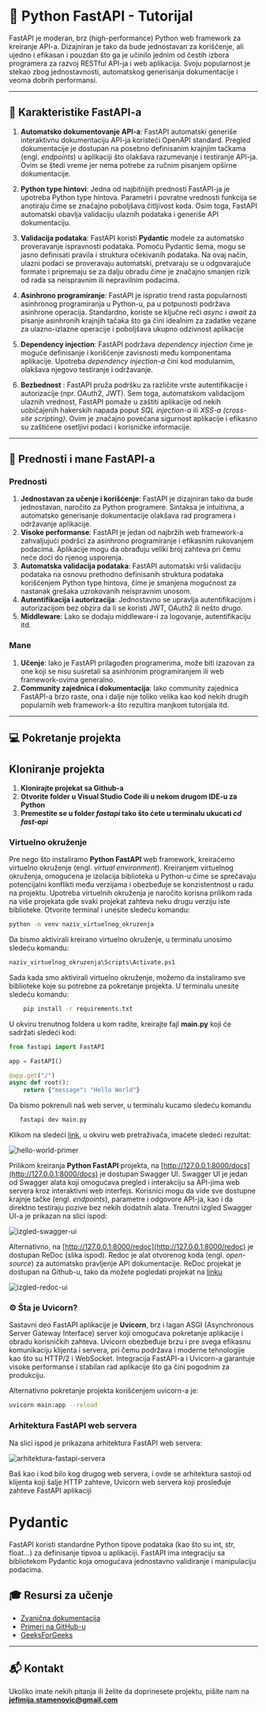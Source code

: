# 🌟 Python FastAPI - Tutorijal

FastAPI je moderan, brz (high-performance) Python web framework za kreiranje API-a. 
Dizajniran je tako da bude jednostavan za korišćenje, ali ujedno i efikasan i pouzdan što ga je 
učinilo jednim od čestih izbora programera za razvoj RESTful API-ja i web aplikacija. 
Svoju popularnost je stekao zbog jednostavnosti, automatskog generisanja dokumentacije i 
veoma dobrih performansi. 

---

## 🎯 **Karakteristike FastAPI-a**
1. **Automatsko dokumentovanje API-a**: FastAPI automatski generiše interaktivnu dokumentaciju API-ja koristeći
OpenAPI standard. Pregled dokumentacije je dostupan na posebno definisanim krajnjim tačkama (engl. *endpoints*)
u aplikaciji što olakšava razumevanje i testiranje API-ja. Ovim se štedi vreme jer nema potrebe za ručnim pisanjem
opširne dokumentacije. 

2. **Python type hintovi**: Jedna od najbitnijih prednosti FastAPI-ja je upotreba Python type 
hintova. Parametri i povratne vrednosti funkcija se anotiraju čime se značajno poboljšava čitljivost koda. 
Osim toga, FastAPI automatski obavlja validaciju ulaznih podataka i generiše API dokumentaciju. 

3. **Validacija podataka**: FastAPI koristi **Pydantic** modele za automatsko proveravanje ispravnosti
podataka. Pomoću Pydantic šema, mogu se jasno definisati pravila i struktura očekivanih podataka. Na ovaj način, 
ulazni podaci se proveravaju automatski, pretvaraju se u odgovarajuće formate i pripremaju se za dalju obradu čime 
je značajno smanjen rizik od rada sa neispravnim ili nepravilnim podacima. 

4. **Asinhrono programiranje**: FastAPI je ispratio trend rasta popularnosti asinhronog programiranja u Python-u, pa 
u potpunosti podržava asinhrone operacija. Standardno, koriste se ključne reči *async* i *await* za pisanje asinhronih
krajnjih tačaka što ga čini idealnim za zadatke vezane za ulazno-izlazne operacije i poboljšava ukupno odzivnost aplikacije

5. **Dependency injection**: FastAPI podržava *dependency injection* čime je moguće definisanje i 
korišćenje zavisnosti među komponentama aplikacije. Upotreba *dependency injection-a* čini kod modularnim, 
olakšava njegovo testiranje i održavanje. 

6. **Bezbednost** : FastAPI pruža podršku za različite vrste autentifikacije i autorizacije (npr. OAuth2, 
JWT). Sem toga, automatskom validacijom ulaznih vrednost, FastAPI pomaže u zaštiti aplikacije od nekih uobičajenih 
hakerskih napada poput *SQL injection-a* ili *XSS-a (cross-site scripting)*. Ovim je značajno povećana 
sigurnost aplikacije i efikasno su zaštićene osetljivi podaci i korisničke informacije. 

---

## 🎯 **Prednosti i mane FastAPI-a**
### Prednosti ###
1. **Jednostavan za učenje i korišćenje**: FastAPI je dizajniran tako da bude jednostavan,
naročito za Python programere. Sintaksa je intuitivna, a automatsko generisanje 
dokumentacije olakšava rad programera i održavanje aplikacije. 
2. **Visoke performanse**: FastAPI je jedan od najbržih web framework-a 
zahvaljujući podršci za asinhrono programiranje i efikasnim rukovanjem podacima. Aplikacije mogu
da obrađuju veliki broj zahteva pri čemu neće doći do njenog usporenja. 
3. **Automatska validacija podataka**: FastAPI automatski vrši validaciju podataka na osnovu prethodno 
definisanih struktura podataka korišćenjem Python type hintova, čime je smanjena mogućnost za nastanak 
grešaka uzrokovanih neispravnim unosom.
4. **Autentifikacija i autorizacija**: Jednostavno se upravlja autentifikacijom i autorizacijom
bez obzira da li se koristi JWT, OAuth2 ili nešto drugo. 
5. **Middleware**: Lako se dodaju middleware-i za logovanje, autentifikaciju itd. 

### Mane ###

1. **Učenje**: Iako je FastAPI prilagođen programerima, može biti izazovan za one koji se 
nisu susretali sa asinhronim programiranjem ili web framework-ovima generalno.
2. **Community zajednica i dokumentacija**: Iako community zajednica FastAPI-a
brzo raste, ona i dalje nije toliko velika kao kod nekih drugih popularnih web 
framework-a što rezultira manjkom tutorijala itd. 

---

## :computer: **Pokretanje projekta**

## Kloniranje projekta 

1. **Klonirajte projekat sa Github-a**
2. **Otvorite folder u Visual Studio Code ili u nekom drugom IDE-u za Python**
3. **Premestite se u folder *fastapi* tako što ćete u terminalu ukucati *cd fast-api***

### Virtuelno okruženje
Pre nego što instaliramo **Python FastAPI** web framework, kreiraćemo virtuelno okruženje (engl. *virtual environment*). 
Kreiranjem virtuelnog okruženja, omogućena je izolacija biblioteka u Python-u čime se sprečavaju potencijalni konflikti 
među verzijama i obezbeđuje se konzistentnost u radu na projektu. Upotreba virtuelnih okruženja je naročito korisna 
prilikom rada na više projekata gde svaki projekat zahteva neku drugu verziju iste biblioteke. 
Otvorite terminal i unesite sledeću komandu: 

```bash
python -m venv naziv_virtuelnog_okruzenja
```
Da bismo aktivirali kreirano virtuelno okruženje, u terminalu unosimo sledeću komandu: 
```bash
naziv_virtuelnog_okruzenja\Scripts\Activate.ps1
```
Sada kada smo aktivirali virtuelno okruženje, možemo da instaliramo sve biblioteke koje su potrebne za pokretanje projekta. U terminalu unesite sledeću komandu: 
```bash 
    pip install -r requirements.txt
```

U okviru trenutnog foldera u kom radite, kreirajte fajl **main.py** koji će sadržati sledeći kod: 

```python
from fastapi import FastAPI

app = FastAPI()

@app.get("/")
async def root():
    return {"message": "Hello World"}
```
Da bismo pokrenuli naš web server, u terminalu kucamo sledeću komandu 
```bash
   fastapi dev main.py
```

Klikom na sledeći [link](http://127.0.0.1:8000/), u okviru web pretraživača, imaćete sledeći rezultat: 

![hello-world-primer](./fast-api/resources/images/image.png)

Prilikom kreiranja **Python FastAPI** projekta, na [http://127.0.0.1:8000/docs](http://127.0.0.1:8000/docs) 
je dostupan Swagger UI. Swagger UI je jedan od Swagger alata koji omogućava pregled i interakciju sa API-jima 
web servera kroz interaktivni web interfejs. Korisnici mogu da vide sve dostupne krajnje tačke (engl. *endpoints*), 
parametre i odgovore API-ja, kao i da direktno testiraju pozive bez nekih dodatnih alata. Trenutni izgled Swagger 
UI-a je prikazan na slici ispod: 

![izgled-swagger-ui](./fast-api/resources/images/image-1.png)

Alternativno, na [http://127.0.0.1:8000/redoc](http://127.0.0.1:8000/redoc) je dostupan ReDoc (slika ispod). 
Redoc je alat otvorenog koda (engl. *open-source*) za automatsko pravljenje API dokumentacije. ReDoc projekat je 
dostupan na Github-u, tako da možete pogledati projekat na [linku](https://github.com/Redocly/redoc)

![izgled-redoc-ui](./fast-api/resources/images/image-2.png)

### ⚙️ Šta je Uvicorn?
Sastavni deo FastAPI aplikacije je **Uvicorn**, brz i lagan ASGI (Asynchronous Server Gateway Interface) server koji 
omogućava pokretanje aplikacije i obradu korisničkih zahteva. Uvicorn obezbeđuje brzu i pre svega efikasnu komunikaciju 
klijenta i servera, pri čemu podržava i moderne tehnologije kao što su HTTP/2 i WebSocket. Integracija FastAPI-a i Uvicorn-a 
garantuje visoke performanse i stabilan rad aplikacije što ga čini pogodnim za produkciju. 

Alternativno pokretanje projekta korišćenjem uvicorn-a je: 
```bash
uvicorn main:app --reload
```

### Arhitektura FastAPI web servera

Na slici ispod je prikazana arhitektura FastAPI web servera: 

![arhitektura-fastapi-servera](https://media.licdn.com/dms/image/v2/D4D12AQG_nawivlNG-Q/article-cover_image-shrink_720_1280/article-cover_image-shrink_720_1280/0/1688666263274?e=2147483647&v=beta&t=tEFDYkFC0DSZdFpB86QNh75rC0P-GiDeocqtPfApug8)

Baš kao i kod bilo kog drugog web servera, i ovde se arhitektura sastoji od klijenta koji šalje HTTP zahteve, 
Uvicorn web servera koji prosleđuje zahteve FastAPI aplikaciji 

# Pydantic
FastAPI koristi standardne Python tipove podataka (kao što su int, str, float...) za definisanje tipvoa u aplikaciji. FastAPI ima integraciju sa bibliotekom Pydantic koja omogućava jednostavno validiranje i manipulaciju podacima. 

## 🎓 **Resursi za učenje**
- [Zvanična dokumentacija](https://fastapi.tiangolo.com)  
- [Primeri na GitHub-u](https://github.com/tiangolo/fastapi)  
- [GeeksForGeeks](https://www.geeksforgeeks.org/fastapi-introduction/)

---


## 📬 **Kontakt**
Ukoliko imate nekih pitanja ili želite da doprinesete projektu, pišite nam na **jefimija.stamenovic@gmail.com**